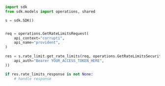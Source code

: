 <!-- Start SDK Example Usage -->
```python
import sdk
from sdk.models import operations, shared

s = sdk.SDK()


req = operations.GetRateLimitsRequest(
    api_context="corrupti",
    api_name="provident",
)
    
res = s.rate_limit.get_rate_limits(req, operations.GetRateLimitsSecurity(
    api_auth="Bearer YOUR_ACCESS_TOKEN_HERE",
))

if res.rate_limits_response is not None:
    # handle response
```
<!-- End SDK Example Usage -->